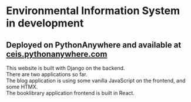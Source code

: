 # Environmental Information System in development

## Deployed on PythonAnywhere and available at [ceis.pythonanywhere.com](https://ceis.pythonanywhere.com/)

This website is built with Django on the backend.  
There are two applications so far.  
The blog application is using some vanilla JavaScript on the frontend, and some HTMX.  
The booklibrary application frontend is built in React.
